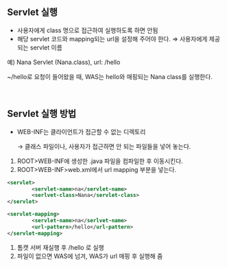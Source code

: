 ## Servlet 실행

- 사용자에게 class 명으로 접근하여 실행하도록 하면 안됨
- 해당 servlet 코드와 mapping되는 url을 설정해 주어야 한다. ⇒ 사용자에게 제공되는 servlet 이름

예) Nana Servlet (Nana.class), url: /hello 

 ~/hello로 요청이 들어왔을 때, WAS는 hello와 매핑되는 Nana class를 실행한다.

 <br>

## Servlet 실행 방법

- WEB-INF는 클라이언트가 접근할 수 없는 디렉토리

    → 클래스 파일이나, 사용자가 접근하면 안 되는 파일들을 넣어 놓는다.

1. ROOT>WEB-INF에 생성한 .java 파일을 컴파일한 후 이동시킨다.
2. ROOT>WEB-INF>web.xml에서 url mapping 부분을 넣는다.

```xml
<servlet>
		<servlet-name>na</servlet-name>
		<serlvet-class>Nana</servlet-class>
</servlet>

<servlet-mapping>
		<servlet-name>na</serlvet-name>
		<url-pattern>/hello</url-pattern>
</servlet-mapping>
```

1. 톰캣 서버 재실행 후 /hello 로 실행
2. 파일이 없으면 WAS에 넘겨, WAS가 url 매핑 후 실행해 줌